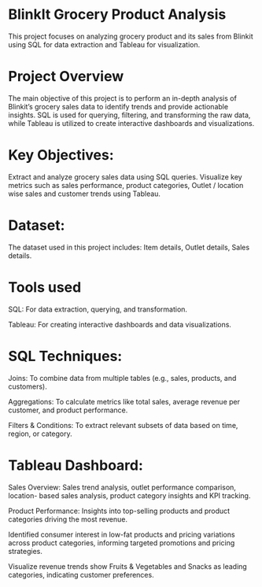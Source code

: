 # BlinkIt Grocery Product Analysis
This project focuses on analyzing grocery product and its sales from Blinkit using SQL for data extraction and Tableau for visualization.
# Project Overview
The main objective of this project is to perform an in-depth analysis of Blinkit’s grocery sales data to identify trends and provide actionable insights. SQL is used for querying, filtering, and transforming the raw data, while Tableau is utilized to create interactive dashboards and visualizations.
# Key Objectives:
Extract and analyze grocery sales data using SQL queries.
Visualize key metrics such as sales performance, product categories, Outlet / location wise sales and customer trends using Tableau.
# Dataset:
The dataset used in this project includes:
Item details, Outlet details, Sales details.
# Tools used
SQL: For data extraction, querying, and transformation.

Tableau: For creating interactive dashboards and data visualizations.
# SQL Techniques:
Joins: To combine data from multiple tables (e.g., sales, products, and customers).

Aggregations: To calculate metrics like total sales, average revenue per customer, and product performance.

Filters & Conditions: To extract relevant subsets of data based on time, region, or category.
# Tableau Dashboard:
Sales Overview: Sales trend analysis, outlet performance comparison, location- based sales analysis, product category insights and KPI tracking.

Product Performance: Insights into top-selling products and product categories driving the most revenue.

Identified consumer interest in low-fat products and pricing variations across product categories, informing targeted promotions and pricing strategies.

Visualize revenue trends show Fruits & Vegetables and Snacks as leading categories, indicating customer preferences.
